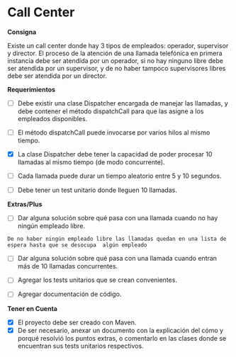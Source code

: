 # Call Center

**Consigna**

Existe un call center donde hay 3 tipos de empleados: operador, supervisor
y director. El proceso de la atención de una llamada telefónica en primera
instancia debe ser atendida por un operador, si no hay ninguno libre debe
ser atendida por un supervisor, y de no haber tampoco supervisores libres
debe ser atendida por un director.

**Requerimientos**

- [ ] Debe existir una clase Dispatcher encargada de manejar las
llamadas, y debe contener el método dispatchCall para que las
asigne a los empleados disponibles.

- [ ] El método dispatchCall puede invocarse por varios hilos al mismo
tiempo.

- [x] La clase Dispatcher debe tener la capacidad de poder procesar 10
llamadas al mismo tiempo (de modo concurrente).

- [ ] Cada llamada puede durar un tiempo aleatorio entre 5 y 10
segundos.

- [ ] Debe tener un test unitario donde lleguen 10 llamadas.

**Extras/Plus**

- [ ] Dar alguna solución sobre qué pasa con una llamada cuando no hay
ningún empleado libre.

`De no haber ningún empleado libre las llamadas quedan en una lista de espera hasta que se desocupa 
algún empleado`

- [ ] Dar alguna solución sobre qué pasa con una llamada cuando entran
más de 10 llamadas concurrentes.


- [ ] Agregar los tests unitarios que se crean convenientes.

- [ ] Agregar documentación de código.

**Tener en Cuenta**

- [x] El proyecto debe ser creado con Maven.
- [x] De ser necesario, anexar un documento con la explicación del cómo
y porqué resolvió los puntos extras, o comentarlo en las clases
donde se encuentran sus tests unitarios respectivos.